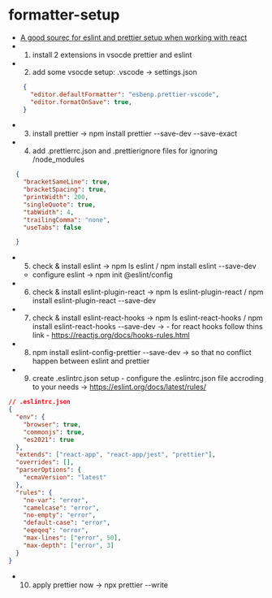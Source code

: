 # formatter-setup

- [A good sourec for eslint and prettier setup when working with react](https://medium.com/how-to-react/config-eslint-and-prettier-in-visual-studio-code-for-react-js-development-97bb2236b31a#:~:text=Open%20the%20terminal%20in%20your,Code%20formatter%20and%20install%20it.)
- 1. install 2 extensions in vsocde prettier and eslint
- 2. add some vsocde setup: .vscode -> settings.json
```json
    {
      "editor.defaultFormatter": "esbenp.prettier-vscode",
      "editor.formatOnSave": true,
    }
```
- 3. install prettier -> npm install prettier --save-dev --save-exact
- 4. add .prettierrc.json and .prettierignore files for ignoring /node_modules 
```json
  {
    "bracketSameLine": true,
    "bracketSpacing": true,
    "printWidth": 200,
    "singleQuote": true,
    "tabWidth": 4,
    "trailingComma": "none",
    "useTabs": false

  }
```

- 5. check & install eslint -> npm ls eslint / npm install eslint --save-dev
    - configure eslint -> npm init @eslint/config

- 6. check & install eslint-plugin-react -> npm ls eslint-plugin-react / npm install eslint-plugin-react --save-dev

- 7. check & install eslint-react-hooks -> npm ls eslint-react-hooks / npm install eslint-react-hooks --save-dev  ->  - for react hooks follow thins link - https://reactjs.org/docs/hooks-rules.html

- 8. npm install eslint-config-prettier --save-dev -> so that no conflict happen between eslint and prettier

- 9. create .eslintrc.json setup - configure the .eslintrc.json file accroding to your needs -> https://eslint.org/docs/latest/rules/
```json
// .eslintrc.json
{
  "env": {
    "browser": true,
    "commonjs": true,
    "es2021": true
  },
  "extends": ["react-app", "react-app/jest", "prettier"],
  "overrides": [],
  "parserOptions": {
    "ecmaVersion": "latest"
  },
  "rules": {
    "no-var": "error",
    "camelcase": "error",
    "no-empty": "error",
    "default-case": "error",
    "eqeqeq": "error",
    "max-lines": ["error", 50],
    "max-depth": ["error", 3]
  }
}
```

- 10. apply prettier now -> npx prettier --write
